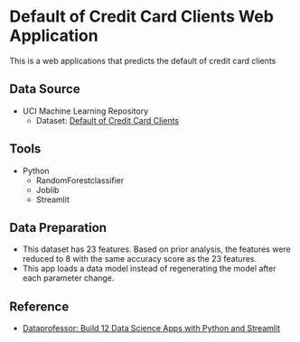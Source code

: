 # Default of Credit Card Clients Web Application
This is a web applications that predicts the default of credit card clients

## Data Source
- UCI Machine Learning Repository
  - Dataset:  [Default of Credit Card Clients](https://archive.ics.uci.edu/datasets?search=Default%20of%20Credit%20Card%20Clients)
 
## Tools
- Python
  - RandomForestclassifier
  - Joblib  
  - Streamlit
 
## Data Preparation
- This dataset has 23 features.  Based on prior analysis, the features were reduced to 8 with the same accuracy score as the 23 features.
- This app loads a data model instead of regenerating the model after each parameter change.

## Reference
- [Dataprofessor: Build 12 Data Science Apps with Python and Streamlit](https://www.youtube.com/watch?v=JwSS70SZdyM)

  
  
